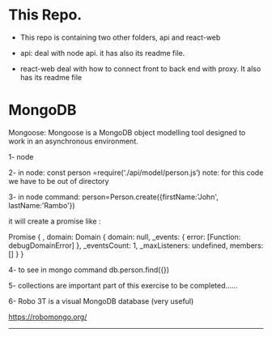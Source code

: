 # This Repo.

* This repo is containing two other folders, api and react-web

* api: deal with node api. it has also its readme file.
* react-web deal with how to connect front to back end with proxy. It also has its readme file


# MongoDB

Mongoose: Mongoose is a MongoDB object modelling tool designed to work in an asynchronous environment.

1- node

2- in node:
const person =require(‘./api/model/person.js’)
note: for this code we have to be out of directory

3- in node command:
person=Person.create({firstName:'John', lastName:'Rambo'})

it will create a promise like :

Promise {
  <pending>,
  domain:
   Domain {
     domain: null,
     _events: { error: [Function: debugDomainError] },
     _eventsCount: 1,
     _maxListeners: undefined,
     members: [] } }

4- to see
in mongo command
db.person.find({})

5- collections are important part of this exercise
to be completed……

6- Robo 3T  is a visual MongoDB database (very useful)

https://robomongo.org/

-------

